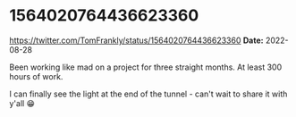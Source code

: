 # 1564020764436623360
https://twitter.com/TomFrankly/status/1564020764436623360
**Date:** 2022-08-28

Been working like mad on a project for three straight months. At least 300 hours of work.

I can finally see the light at the end of the tunnel - can't wait to share it with y'all 😁
